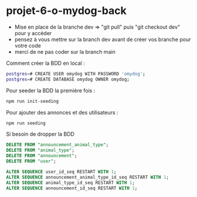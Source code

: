 # projet-6-o-mydog-back

- Mise en place de la branche dev => "git pull" puis "git checkout dev" pour y accéder
- pensez à vous mettre sur la branch dev avant de créer vos branche pour votre code
- merci de ne pas coder sur la branch main

Comment créer la BDD en local :

```bash
postgres=# CREATE USER omydog WITH PASSWORD 'omydog';
postgres=# CREATE DATABASE omydog OWNER omydog;
```

Pour seeder la BDD la première fois :

```bash
npm run init-seeding
```

Pour ajouter des annonces et des utilisateurs :

```bash
npm run seeding
```

Si besoin de dropper la BDD

```sql
DELETE FROM "announcement_animal_type";
DELETE FROM "animal_type";
DELETE FROM "announcement";
DELETE FROM "user";

ALTER SEQUENCE user_id_seq RESTART WITH 1;
ALTER SEQUENCE announcement_animal_type_id_seq RESTART WITH 1;
ALTER SEQUENCE animal_type_id_seq RESTART WITH 1;
ALTER SEQUENCE announcement_id_seq RESTART WITH 1;
```
